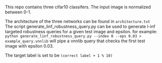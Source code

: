 This repo contains three cifar10 classifers.
The input image is normalized between 0-1.

The architecture of the three networks can be found in `architecture.txt`
The script generate_linf_robustness_query.py can be used to generate l-inf
targeted robustness queries for a given test image and epsilon. for example:
```python generate_linf_robustness_query.py --index 0 --eps 0.03 > example_query.vnnlib```
will pipe a vnnlib query that checks the first test image with epsilon 0.03.

The target label is set to be `(correct label + 1 % 10)`
